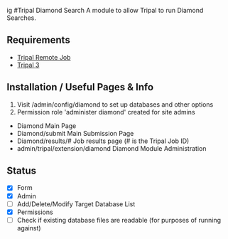 ig #Tripal Diamond Search
A module to allow Tripal to run Diamond Searches.

## Requirements
- [Tripal Remote Job](https://gitlab.com/TreeGenes/tripal-remote-job) 
- [Tripal 3](http://tripal.info/)

## Installation / Useful Pages & Info
1. Visit /admin/config/diamond to set up databases and other options
2. Permission role 'administer diamond' created for site admins

- Diamond                           Main Page
- Diamond/submit                    Main Submission Page
- Diamond/results/#                 Job results page (# is the Tripal Job ID)
- admin/tripal/extension/diamond    Diamond Module Administration

## Status
- [x] Form
- [x] Admin
- [ ] Add/Delete/Modify Target Database List
- [x] Permissions
- [ ] Check if existing database files are readable (for purposes of running against)
